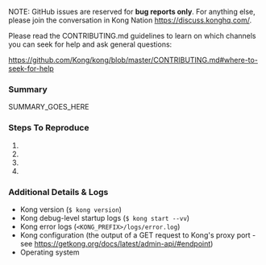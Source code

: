 NOTE: GitHub issues are reserved for **bug reports only**. For anything else, please
join the conversation in Kong Nation https://discuss.konghq.com/.

Please read the CONTRIBUTING.md guidelines to learn on which channels you can
seek for help and ask general questions:

https://github.com/Kong/kong/blob/master/CONTRIBUTING.md#where-to-seek-for-help

### Summary

SUMMARY_GOES_HERE

### Steps To Reproduce

1.
2.
3.
4.

### Additional Details & Logs

- Kong version (`$ kong version`)
- Kong debug-level startup logs (`$ kong start --vv`)
- Kong error logs (`<KONG_PREFIX>/logs/error.log`)
- Kong configuration (the output of a GET request to Kong's proxy 
port - see https://getkong.org/docs/latest/admin-api/#endpoint)
- Operating system

